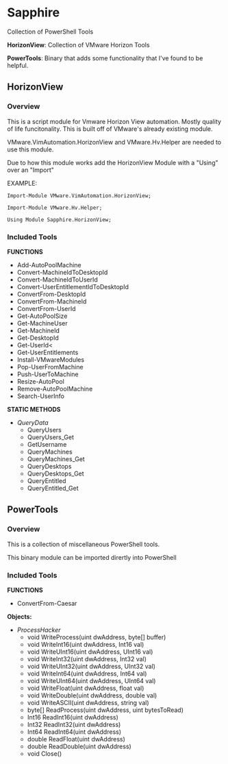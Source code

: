 # Sapphire
Collection of PowerShell Tools

**HorizonView**: Collection of VMware Horizon Tools

**PowerTools**: Binary that adds some functionality that I've found to be helpful.  


   
## HorizonView

### Overview

This is a script module for Vmware Horizon View automation.  Mostly quality of life funcitonality.  This is built off of VMware's already existing module.

VMware.VimAutomation.HorizonView and VMware.Hv.Helper are needed to use this module.

Due to how this module works add the HorizonView Module with a "Using" over an "Import"


EXAMPLE:
    
```pwsh
Import-Module VMware.VimAutomation.HorizonView;

Import-Module VMware.Hv.Helper;

Using Module Sapphire.HorizonView;
```

### Included Tools

**FUNCTIONS**

* Add-AutoPoolMachine
* Convert-MachineIdToDesktopId
* Convert-MachineIdToUserId
* Convert-UserEntitlementIdToDesktopId
* ConvertFrom-DesktopId
* ConvertFrom-MachineId
* ConvertFrom-UserId
* Get-AutoPoolSize
* Get-MachineUser
* Get-MachineId
* Get-DesktopId
* Get-UserId<
* Get-UserEntitlements
* Install-VMwareModules
* Pop-UserFromMachine
* Push-UserToMachine
* Resize-AutoPool
* Remove-AutoPoolMachine
* Search-UserInfo


**STATIC METHODS**

* *QueryData*
	* QueryUsers
	* QueryUsers_Get
	* GetUsername
	* QueryMachines
	* QueryMachines_Get
	* QueryDesktops
	* QueryDesktops_Get
	* QueryEntitled
	* QueryEntitled_Get


## PowerTools

### Overview 

This is a collection of miscellaneous PowerShell tools.

This binary module can be imported dirertly into PowerShell 

### Included Tools

**FUNCTIONS**

* ConvertFrom-Caesar

**Objects:**

* *ProcessHacker*
	* void WriteProcess(uint dwAddress, byte[] buffer)
	* void WriteInt16(uint dwAddress, Int16 val)
	* void WriteUInt16(uint dwAddress, UInt16 val)
	* void WriteInt32(uint dwAddress, Int32 val)
	* void WriteUInt32(uint dwAddress, UInt32 val)
	* void WriteInt64(uint dwAddress, Int64 val)
	* void WriteUInt64(uint dwAddress, UInt64 val)
	* void WriteFloat(uint dwAddress, float val)
	* void WriteDouble(uint dwAddress, double val)
	* void WriteASCII(uint dwAddress, string val)
	* byte[] ReadProcess(uint dwAddress, uint bytesToRead)
	* Int16 ReadInt16(uint dwAddress)
	* Int32 ReadInt32(uint dwAddress)
	* Int64 ReadInt64(uint dwAddress)
	* double ReadFloat(uint dwAddress)
	* double ReadDouble(uint dwAddress)
	* void Close()

